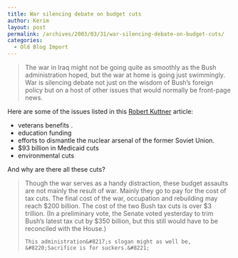 ```yaml
---
title: War silencing debate on budget cuts
author: Kerim
layout: post
permalink: /archives/2003/03/31/war-silencing-debate-on-budget-cuts/
categories:
  - Old Blog Import
---
```


>   The war in Iraq might not be going quite as smoothly as the Bush administration hoped, but the war at home is going just swimmingly. War is silencing debate not just on the wisdom of Bush&#8217;s foreign policy but on a host of other issues that would normally be front-page news.


Here are some of the issues listed in this <a href="http://www.prospect.org/print-friendly/webfeatures/2003/03/kuttner-r-03-27.html" onclick="_gaq.push(['_trackEvent', 'outbound-article', 'http://www.prospect.org/print-friendly/webfeatures/2003/03/kuttner-r-03-27.html', 'Robert Kuttner']);" >Robert Kuttner</a> article:

  * veterans benefits .
  * education funding
  * efforts to dismantle the nuclear arsenal of the former Soviet Union. 
  * $93 billion in Medicaid cuts 
  * environmental cuts 

And why are there all these cuts?


>   Though the war serves as a handy distraction, these budget assaults are not mainly the result of war. Mainly they go to pay for the cost of tax cuts. The final cost of the war, occupation and rebuilding may reach $200 billion. The cost of the two Bush tax cuts is over $3 trillion. (In a preliminary vote, the Senate voted yesterday to trim Bush&#8217;s latest tax cut by $350 billion, but this still would have to be reconciled with the House.)  
>   
>   
>     This administration&#8217;s slogan might as well be, &#8220;Sacrifice is for suckers.&#8221;
>   


